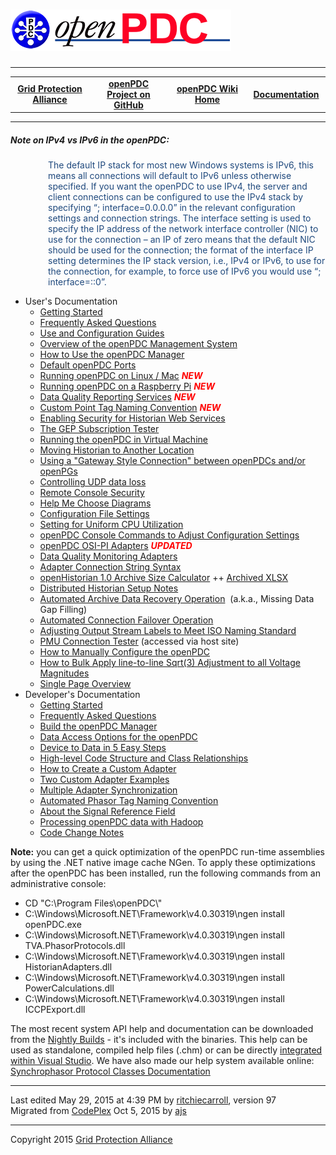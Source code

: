 <html lang="en" xmlns="http://www.w3.org/1999/xhtml">
<head>
<meta charset="utf-8" />
</head>
<body>
<!--HtmlToGmd.Body-->
<h1><a href="https://github.com/GridProtectionAlliance/openPDC/tree/master/Source/Documentation/wiki/openPDC_Home.md"><img src="https://github.com/GridProtectionAlliance/openPDC/blob/master/Source/Documentation/wiki/openPDC_Logo.png" alt="The Open Source Phasor Data Concentrator" /></a></h1>
<hr />
<div id="NavigationMenu">
<table style="width: 100%; border-collapse: collapse; border: 0px solid gray;">
<tr>
<td style="width: 25%; text-align:center;"><b><a href="http://www.gridprotectionalliance.org">Grid Protection Alliance</a></b></td>
<td style="width: 25%; text-align:center;"><b><a href="https://github.com/GridProtectionAlliance/openPDC">openPDC Project on GitHub</a></b></td>
<td style="width: 25%; text-align:center;"><b><a href="https://github.com/GridProtectionAlliance/openPDC/tree/master/Source/Documentation/wiki/openPDC_Home.md">openPDC Wiki Home</a></b></td>
<td style="width: 25%; text-align:center;"><b><a href="https://github.com/GridProtectionAlliance/openPDC/tree/master/Source/Documentation/wiki/openPDC_Documentation_Home.md">Documentation</a></b></td>
</tr>
</table>
</div>
<hr />
<!--/HtmlToGmd.Body-->
<div class="WikiContent">
<div class="wikidoc">
<h5><strong><em>Note on IPv4 vs IPv6 in the openPDC:</em></strong></h5>
<p style="padding-left:60px"><span style="color:#1f497d">The default IP stack for most new Windows systems is IPv6, this means all connections will default to IPv6 unless otherwise specified. If you want the openPDC to use IPv4, the server and client connections
 can be configured to use the IPv4 stack by specifying &ldquo;; interface=0.0.0.0&rdquo; in the relevant configuration settings and connection strings. The interface setting is used to specify the IP address of the network interface controller (NIC) to use
 for the connection &ndash; an IP of zero means that the default NIC should be used for the connection; the format of the interface IP setting determines the IP stack version, i.e., IPv4 or IPv6, to use for the connection, for example, to force use of IPv6
 you would use &ldquo;; interface=::0&rdquo;.</span></p>
<ul>
<li>User's Documentation<br>
<ul>
<li><a href="https://github.com/GridProtectionAlliance/openPDC/tree/master/Source/Documentation/wiki/Getting_Started.md">Getting Started</a>
</li></ul>
<ul>
<li><a href="https://github.com/GridProtectionAlliance/openPDC/tree/master/Source/Documentation/wiki/FAQ.md">Frequently Asked Questions</a>
</li><li><a href="https://github.com/GridProtectionAlliance/openPDC/tree/master/Source/Documentation/wiki/Use_and_Configuration_Guides.md">Use and Configuration Guides</a>
</li></ul>
<ul>
<li><a href="https://github.com/GridProtectionAlliance/openPDC/tree/master/Source/Documentation/wiki/Introducing_the_openPDC_Manager.md">Overview of the openPDC Management System</a>
</li></ul>
<ul>
<li><a href="https://github.com/GridProtectionAlliance/openPDC/tree/master/Source/Documentation/wiki/openPDC_Manager_Configuration.md">How to Use the openPDC Manager</a>
</li><li><a title="Default openPDC Ports" href="https://github.com/GridProtectionAlliance/openPDC/blob/master/Source/Documentation/wiki/FAQ.files/Default_openPDC_Ports.rtf" target="_blank">Default openPDC Ports</a>
</li><li><a title="Running openPDC on Linux / Mac" href="https://github.com/GridProtectionAlliance/openPDC/tree/master/Source/Documentation/wiki/Running_openPDC_on_Linux_and_Mac.md">Running openPDC on Linux / Mac</a>&nbsp;<span style="color:#ff0000"><em><strong>NEW</strong></em></span>
</li><li><a title="Running openPDC on a Raspberry Pi" href="https://github.com/GridProtectionAlliance/openPDC/tree/master/Source/Documentation/wiki/Running_openPDC_on_a_Raspberry_Pi.md">Running openPDC on a Raspberry Pi</a>&nbsp;<span style="color:#ff0000"><em><strong>NEW</strong></em></span>
</li><li><a href="https://github.com/GridProtectionAlliance/openPDC/tree/master/Source/Documentation/wiki/openPDC_Data_Quality_Reports.md">Data Quality Reporting Services</a>&nbsp;<span style="color:#ff0000"><em><strong>NEW</strong></em></span>
</li><li><span style="color:#ff0000"><a title="Custom Point Tag Naming Convention" href="https://github.com/GridProtectionAlliance/openPDC/tree/master/Source/Documentation/wiki/Custom_Point_Tag_Naming_Convention.md">Custom Point Tag Naming Convention</a>&nbsp;<span style="color:#ff0000"><em><strong>NEW</strong></em></span></span>
</li><li><a href="https://github.com/GridProtectionAlliance/openPDC/tree/master/Source/Documentation/wiki/Enabling_Security_for_Historian_Web_Services.md">Enabling Security for Historian Web Services</a>
</li><li><a href="https://github.com/GridProtectionAlliance/openPDC/tree/master/Source/Documentation/wiki/GEP_Subscription_Tester.md">The GEP Subscription Tester</a>
</li><li><a href="https://github.com/GridProtectionAlliance/openPDC/tree/master/Source/Documentation/wiki/Running_openPDC_in_Virtual_Machine.md">Running the openPDC in Virtual Machine</a>
</li></ul>
<ul>
<li><a title="Moving Historian to Another Location" href="https://github.com/GridProtectionAlliance/openPDC/tree/master/Source/Documentation/wiki/Move_Local_Historian_to_Another_Folder.md">Moving Historian to Another Location</a>
</li><li><a href="https://github.com/GridProtectionAlliance/openPDC/tree/master/Source/Documentation/wiki/Using_a_Gateway_Style_Connection_between_openPDCs_and_for_openPGs.md">Using a &quot;Gateway Style Connection&quot; between openPDCs and/or openPGs</a>
</li><li><a title="Controlling UDP data loss" href="https://github.com/GridProtectionAlliance/openPDC/tree/master/Source/Documentation/wiki/Controlling_UDP_Data_Loss.md">Controlling UDP data loss</a>
</li><li><span style="color:#ff0000"><a href="https://github.com/GridProtectionAlliance/openPDC/tree/master/Source/Documentation/wiki/Remote_Console_Security.md">Remote Console Security</a></span>
</li></ul>
<ul>
<li><a href="https://github.com/GridProtectionAlliance/openPDC/tree/master/Source/Documentation/wiki/Help_Me_Choose_Diagrams.md">Help Me Choose Diagrams</a>
</li></ul>
<ul>
<li><a href="https://github.com/GridProtectionAlliance/openPDC/tree/master/Source/Documentation/wiki/Config_File.md">Configuration File Settings</a>
</li></ul>
<ul>
<li><a title="Uniform CPU Utilization Settings" href="https://github.com/GridProtectionAlliance/openPDC/tree/master/Source/Documentation/wiki/Settings_for_Uniform_CPU_Utilization.md">Setting for Uniform CPU Utilization</a>
</li></ul>
<ul>
<li><a href="https://github.com/GridProtectionAlliance/openPDC/tree/master/Source/Documentation/wiki/Configuration_Commands.md">openPDC Console Commands to Adjust Configuration Settings</a>
</li><li><a href="https://github.com/GridProtectionAlliance/openPDC/tree/master/Source/Documentation/wiki/OSI-PI_Adapters.md">openPDC OSI-PI Adapters</a>&nbsp;<span style="color:#ff0000"><em><strong>UPDATED</strong></em></span>
</li></ul>
<ul>
<li><a href="https://github.com/GridProtectionAlliance/openPDC/tree/master/Source/Documentation/wiki/Data_Quality_Monitoring.md">Data Quality Monitoring Adapters</a>
</li><li><a href="https://github.com/GridProtectionAlliance/openPDC/tree/master/Source/Documentation/wiki/Connection_Strings.md">Adapter Connection String Syntax</a>
</li><li><a href="https://docs.google.com/spreadsheet/ccc?key=0AsRzeFw8l0JLdDNjN3hscml2ZV9SWVZGOS1jT0lqOWc&usp=sharing" target="_blank">openHistorian 1.0 Archive Size Calculator</a>
    ++ <a href="https://github.com/GridProtectionAlliance/openPDC/blob/master/Source/Documentation/wiki/Use_and_Configuration_Guides.files/Archive_Sizing_Spreadsheet_473120.xlsx">Archived XLSX</a>
</li><li><a href="https://github.com/GridProtectionAlliance/openPDC/tree/master/Source/Documentation/wiki/Historian_Distribution_Notes.md">Distributed Historian Setup Notes</a>
</li><li><a title="Automated Archive Data Recovery Operation" href="https://github.com/GridProtectionAlliance/openPDC/tree/master/Source/Documentation/wiki/Automated_Archive_Data_Recovery_Operation.md">Automated Archive Data Recovery Operation</a>&nbsp; (a.k.a., Missing Data Gap Filling)
</li><li><a title="Automated Connection Failover Operation" href="https://github.com/GridProtectionAlliance/openPDC/tree/master/Source/Documentation/wiki/Automated_Connection_Failover.md">Automated Connection Failover Operation</a>
</li><li><a title="Adjusting Output Stream Labels to Meet ISO Naming Standard" href="https://github.com/GridProtectionAlliance/openPDC/tree/master/Source/Documentation/wiki/Adjusting_Output_Stream_Labels_to_Meet_ISO_Naming_Convention.md">Adjusting Output Stream Labels to Meet ISO Naming Standard</a>
</li><li><a href="http://pmuconnectiontester.codeplex.com/documentation" target="_blank">PMU Connection Tester</a> (accessed via host site)
</li><li><a href="https://github.com/GridProtectionAlliance/openPDC/tree/master/Source/Documentation/wiki/Manual_Configuration.md">How to Manually Configure the openPDC</a>
</li><li><a title="Bulk apply line-to-line adjustment" href="https://github.com/GridProtectionAlliance/openPDC/tree/master/Source/Documentation/wiki/How_to_Bulk_Apply_line-to-line_Sqrt3_Adjustment_to_all_Voltage_Magnitudes.md">How to Bulk Apply line-to-line Sqrt(3) Adjustment to all Voltage Magnitudes</a>
</li><li><a href="https://github.com/GridProtectionAlliance/openPDC/tree/master/Source/Documentation/wiki/openPDC_Overview.md">Single Page Overview</a>
</li></ul>
</li><li>Developer's Documentation
<ul>
<li><a href="https://github.com/GridProtectionAlliance/openPDC/tree/master/Source/Documentation/wiki/Developers_Getting_Started.md">Getting Started</a>
</li><li><a href="https://github.com/GridProtectionAlliance/openPDC/tree/master/Source/Documentation/wiki/Developers_Frequently_Asked_Questions.md">Frequently Asked Questions</a>
</li><li><a href="https://github.com/GridProtectionAlliance/openPDC/tree/master/Source/Documentation/wiki/Developers_Build_the_openPDC_Manager.md">Build the openPDC Manager</a>
</li><li><a href="https://github.com/GridProtectionAlliance/openPDC/tree/master/Source/Documentation/wiki/Developers_Data_Access_Options.md">Data Access Options for the openPDC</a>
</li><li><a href="https://github.com/GridProtectionAlliance/openPDC/tree/master/Source/Documentation/wiki/Developers_Device_to_Data_in_5_Easy_Steps.md">Device to Data in 5 Easy Steps</a>
</li><li><a href="https://github.com/GridProtectionAlliance/openPDC/tree/master/Source/Documentation/wiki/Developers_About_the_Code.md">High-level Code Structure and Class Relationships</a>
</li><li><a href="https://github.com/GridProtectionAlliance/openPDC/tree/master/Source/Documentation/wiki/Developers_Custom_Adapters.md">How to Create a Custom Adapter</a>
</li><li><a href="https://github.com/GridProtectionAlliance/openPDC/tree/master/Source/Documentation/wiki/Developers_Two_Custom_Adapter_Examples.md">Two Custom Adapter Examples</a>
</li><li><a href="https://github.com/GridProtectionAlliance/openPDC/tree/master/Source/Documentation/wiki/Developers_Multiple_Adapter_Synchronization.md">Multiple Adapter Synchronization</a>
</li><li><a title="Automated Phasor Tag Naming Convention" href="https://github.com/GridProtectionAlliance/openPDC/tree/master/Source/Documentation/wiki/Developers_Automated_Phasor_Tag_Naming_Convention.md">Automated Phasor Tag Naming Convention</a>
</li><li><a title="About the Signal Reference" href="https://github.com/GridProtectionAlliance/openPDC/tree/master/Source/Documentation/wiki/Developers_About_the_Signal_Reference.md">About the Signal Reference Field</a>
</li><li><a href="https://github.com/GridProtectionAlliance/openPDC/tree/master/Source/Documentation/wiki/Developers_Using_Hadoop.md">Processing openPDC data with Hadoop</a>
</li><li><a href="https://github.com/GridProtectionAlliance/openPDC/tree/master/Source/Documentation/wiki/Developers_Code_Change_Notes.md">Code Change Notes</a>
</li></ul>
</li></ul>
<p><strong>Note:</strong> you can get a quick optimization of the openPDC run-time assemblies by using the .NET native image cache NGen. To apply these optimizations after the openPDC has been installed, run the following commands from an administrative console:</p>
<ul>
<li>CD &quot;C:\Program Files\openPDC\&quot; </li><li>C:\Windows\Microsoft.NET\Framework\v4.0.30319\ngen install openPDC.exe </li><li>C:\Windows\Microsoft.NET\Framework\v4.0.30319\ngen install TVA.PhasorProtocols.dll
</li><li>C:\Windows\Microsoft.NET\Framework\v4.0.30319\ngen install HistorianAdapters.dll
</li><li>C:\Windows\Microsoft.NET\Framework\v4.0.30319\ngen install PowerCalculations.dll
</li><li>C:\Windows\Microsoft.NET\Framework\v4.0.30319\ngen install ICCPExport.dll </li></ul>
<p>The most recent system API help and documentation can be downloaded from the <a href="https://github.com/GridProtectionAlliance/openPDC/tree/master/Source/Documentation/wiki/Nightly_Builds.md">
Nightly Builds</a> - it's included with the binaries. This help can be used as standalone, compiled help files (.chm) or can be directly
<a href="https://github.com/GridProtectionAlliance/openPDC/tree/master/Source/Documentation/wiki/Developers_Getting_Started.md"> integrated within Visual Studio</a>. We have also made our help system available online:
<a href="http://www.gridsolutions.org/NightlyBuilds/openPDC/Help/">Synchrophasor Protocol Classes Documentation</a></p>
</div>
</div>
<div id="footer">
<hr />
Last edited <span class="smartDate" title="5/29/2015 4:39:56 PM" LocalTimeTicks="1432942796">May 29, 2015 at 4:39 PM</span> by <a id="wikiEditByLink" href="https://github.com/GridProtectionAlliance/openPDC/tree/master/Source/Documentation/wiki/Contributors/ritchiecarroll.md">ritchiecarroll</a>, version 97<br />
Migrated from <a href="http://openpdc.codeplex.com/documentation">CodePlex</a> Oct 5, 2015 by <a id="wikiEditByLink" href="https://github.com/GridProtectionAlliance/openPDC/tree/master/Source/Documentation/wiki/Contributors/ajstadlin.md">ajs</a>
</div>
<!--HtmlToGmd.Foot-->
<div id="copyright">
<hr />
Copyright 2015 <a href="http://www.gridprotectionoalliance.org">Grid Protection Alliance</a>
</div>
<!--/HtmlToGmd.Foot-->
</body>
</html>
